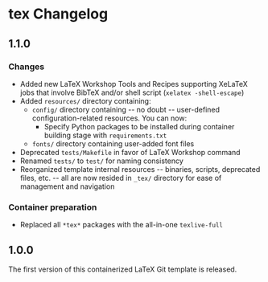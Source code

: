 # tex Changelog

## 1.1.0

### Changes

- Added new LaTeX Workshop Tools and Recipes supporting XeLaTeX jobs that involve BibTeX and/or shell script (`xelatex -shell-escape`)
- Added `resources/` directory containing:
  - `config/` directory containing -- no doubt -- user-defined configuration-related resources. You can now:
    - Specify Python packages to be installed during container building stage with `requirements.txt`
  - `fonts/` directory containing user-added font files
- Deprecated `tests/Makefile` in favor of LaTeX Workshop command
- Renamed `tests/` to `test/` for naming consistency
- Reorganized template internal resources -- binaries, scripts, deprecated files, etc. -- all are now resided in `_tex/` directory for ease of management and navigation

### Container preparation

- Replaced all `*tex*` packages with the all-in-one `texlive-full`


## 1.0.0

The first version of this containerized LaTeX Git template is released.
